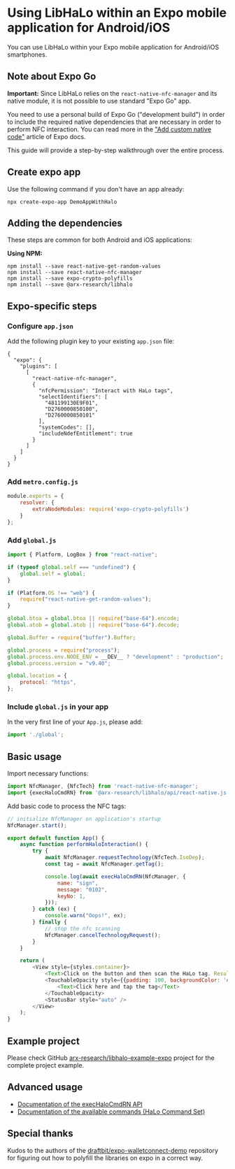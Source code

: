 # Using LibHaLo within an Expo mobile application for Android/iOS

You can use LibHaLo within your Expo mobile application for Android/iOS smartphones.

## Note about Expo Go

**Important:** Since LibHaLo relies on the `react-native-nfc-manager` and its native module, it is not possible
to use standard "Expo Go" app.

You need to use a personal build of Expo Go ("development build") in order to include the required native dependencies
that are necessary in order to perform NFC interaction. You can read more in the ["Add custom native code"](https://docs.expo.dev/workflow/customizing/) article of Expo docs.

This guide will provide a step-by-step walkthrough over the entire process.

## Create expo app

Use the following command if you don't have an app already:

```
npx create-expo-app DemoAppWithHalo
```

## Adding the dependencies

These steps are common for both Android and iOS applications:

**Using NPM:**
```
npm install --save react-native-get-random-values
npm install --save react-native-nfc-manager
npm install --save expo-crypto-polyfills
npm install --save @arx-research/libhalo
```

## Expo-specific steps
### Configure `app.json`

Add the following plugin key to your existing `app.json` file:

```
{
  "expo": {
    "plugins": [
      [
        "react-native-nfc-manager",
        {
          "nfcPermission": "Interact with HaLo tags",
          "selectIdentifiers": [
            "481199130E9F01",
            "D2760000850100",
            "D2760000850101"
          ],
          "systemCodes": [],
          "includeNdefEntitlement": true
        }
      ]
    ]
  }
}
```

### Add `metro.config.js`

```javascript
module.exports = {
    resolver: {
        extraNodeModules: require('expo-crypto-polyfills')
    }
};
```

### Add `global.js`

```javascript
import { Platform, LogBox } from "react-native";

if (typeof global.self === "undefined") {
    global.self = global;
}

if (Platform.OS !== "web") {
    require("react-native-get-random-values");
}

global.btoa = global.btoa || require("base-64").encode;
global.atob = global.atob || require("base-64").decode;

global.Buffer = require("buffer").Buffer;

global.process = require("process");
global.process.env.NODE_ENV = __DEV__ ? "development" : "production";
global.process.version = "v9.40";

global.location = {
    protocol: "https",
};
```

### Include `global.js` in your app

In the very first line of your `App.js`, please add:

```javascript
import './global';
```

## Basic usage

Import necessary functions:

```javascript
import NfcManager, {NfcTech} from 'react-native-nfc-manager';
import {execHaloCmdRN} from '@arx-research/libhalo/api/react-native.js';
```

Add basic code to process the NFC tags:

```javascript
// initialize NfcManager on application's startup
NfcManager.start();

export default function App() {
    async function performHaloInteraction() {
        try {
            await NfcManager.requestTechnology(NfcTech.IsoDep);
            const tag = await NfcManager.getTag();

            console.log(await execHaloCmdRN(NfcManager, {
                name: "sign",
                message: "0102",
                keyNo: 1,
            }));
        } catch (ex) {
            console.warn("Oops!", ex);
        } finally {
            // stop the nfc scanning
            NfcManager.cancelTechnologyRequest();
        }
    }

    return (
        <View style={styles.container}>
            <Text>Click on the button and then scan the HaLo tag. Results will appear in the console.</Text>
            <TouchableOpacity style={{padding: 100, backgroundColor: '#FF00FF'}} onPress={performHaloInteraction}>
                <Text>Click here and tap the tag</Text>
            </TouchableOpacity>
            <StatusBar style="auto" />
        </View>
    );
}
```

## Example project

Please check GitHub [arx-research/libhalo-example-expo](https://github.com/arx-research/libhalo-example-expo) project for the complete project example.

## Advanced usage

* [Documentation of the execHaloCmdRN API](/docs/api-react-native.md)
* [Documentation of the available commands (HaLo Command Set)](/docs/halo-command-set.md)

## Special thanks

Kudos to the authors of the [draftbit/expo-walletconnect-demo](https://github.com/draftbit/expo-walletconnect-demo/tree/main) repository for figuring out how to polyfill the libraries on expo in a correct way.

